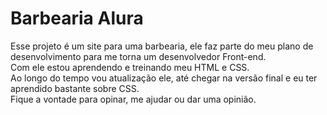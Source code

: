 # Barbearia Alura

Esse projeto é um site para uma barbearia, ele faz parte do meu plano de desenvolvimento
para me torna um desenvolvedor Front-end.<br>
Com ele estou aprendendo e treinando meu HTML e CSS. <br>
Ao longo do tempo vou atualização ele, até chegar na versão final e eu ter aprendido bastante sobre CSS.<br>
Fique a vontade para opinar, me ajudar ou dar uma opinião.
 
